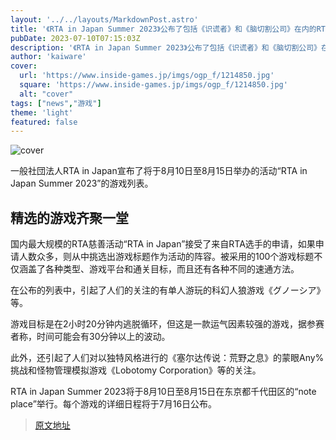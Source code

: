 ```yaml
---
layout: '../../layouts/MarkdownPost.astro'
title: '《RTA in Japan Summer 2023》公布了包括《识谎者》和《脑切割公司》在内的RTA项目！还有《塞尔达传说：荒野之息》蒙眼挑战等等' 
pubDate: 2023-07-10T07:15:03Z
description: '《RTA in Japan Summer 2023》公布了包括《识谎者》和《脑切割公司》在内的RTA项目！还有《塞尔达传说：荒野之息》蒙眼挑战等等'
author: 'kaiware'
cover:
  url: 'https://www.inside-games.jp/imgs/ogp_f/1214850.jpg'
  square: 'https://www.inside-games.jp/imgs/ogp_f/1214850.jpg'
  alt: "cover"
tags: ["news","游戏"]
theme: 'light'
featured: false
---
```


![cover](https://www.inside-games.jp/imgs/ogp_f/1214850.jpg)

一般社団法人RTA in Japan宣布了将于8月10日至8月15日举办的活动“RTA in Japan Summer 2023”的游戏列表。

## 精选的游戏齐聚一堂

国内最大规模的RTA慈善活动“RTA in Japan”接受了来自RTA选手的申请，如果申请人数众多，则从中挑选出游戏标题作为活动的阵容。被采用的100个游戏标题不仅涵盖了各种类型、游戏平台和通关目标，而且还有各种不同的速通方法。

在公布的列表中，引起了人们的关注的有单人游玩的科幻人狼游戏《グノーシア》等。

游戏目标是在2小时20分钟内逃脱循环，但这是一款运气因素较强的游戏，据参赛者称，时间可能会有30分钟以上的波动。

此外，还引起了人们对以独特风格进行的《塞尔达传说：荒野之息》的蒙眼Any%挑战和怪物管理模拟游戏《Lobotomy Corporation》等的关注。

RTA in Japan Summer 2023将于8月10日至8月15日在东京都千代田区的“note place”举行。每个游戏的详细日程将于7月16日公布。

>[原文地址](https://www.inside-games.jp/article/2023/07/10/147118.html)  